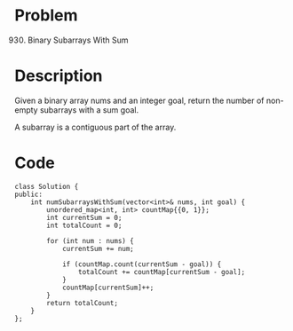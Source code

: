 # Problem
930. Binary Subarrays With Sum

# Description
Given a binary array nums and an integer goal, return the number of non-empty subarrays with a sum goal.

A subarray is a contiguous part of the array.

 

 
# Code
```
class Solution {
public:
    int numSubarraysWithSum(vector<int>& nums, int goal) {
        unordered_map<int, int> countMap{{0, 1}};
        int currentSum = 0;
        int totalCount = 0;
        
        for (int num : nums) {
            currentSum += num;
            
            if (countMap.count(currentSum - goal)) {
                totalCount += countMap[currentSum - goal];
            }
            countMap[currentSum]++;
        }
        return totalCount;
    }
};
```

